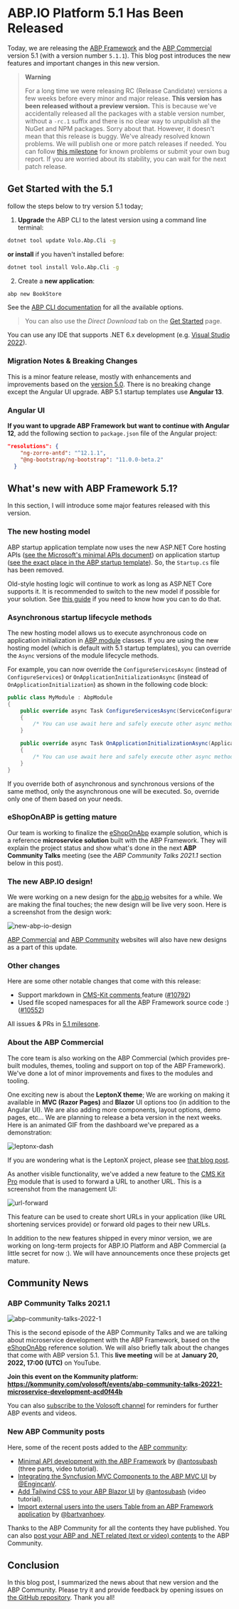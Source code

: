# ABP.IO Platform 5.1 Has Been Released

Today, we are releasing the [ABP Framework](https://abp.io/) and the [ABP Commercial](https://commercial.abp.io/) version 5.1 (with a version number `5.1.1`). This blog post introduces the new features and important changes in this new version.

> **Warning**
>
> For a long time we were releasing RC (Release Candidate) versions a few weeks before every minor and major release. **This version has been released without a preview version.** This is because we've accidentally released all the packages with a stable version number, without a `-rc.1` suffix and there is no clear way to unpublish all the NuGet and NPM packages. Sorry about that. However, it doesn't mean that this release is buggy. We've already resolved known problems. We will publish one or more patch releases if needed. You can follow [this milestone](https://github.com/abpframework/abp/milestone/64?closed=1) for known problems or submit your own bug report. If you are worried about its stability, you can wait for the next patch release.

## Get Started with the 5.1

follow the steps below to try version 5.1 today;

1) **Upgrade** the ABP CLI to the latest version using a command line terminal:

````bash
dotnet tool update Volo.Abp.Cli -g
````

**or install** if you haven't installed before:

````bash
dotnet tool install Volo.Abp.Cli -g
````

2) Create a **new application**:

````bash
abp new BookStore
````

See the [ABP CLI documentation](https://docs.abp.io/en/abp/latest/CLI) for all the available options.

> You can also use the *Direct Download* tab on the [Get Started](https://abp.io/get-started) page.

You can use any IDE that supports .NET 6.x development (e.g. [Visual Studio 2022](https://visualstudio.microsoft.com/downloads/)).

### Migration Notes & Breaking Changes

This is a minor feature release, mostly with enhancements and improvements based on the [version 5.0](https://blog.abp.io/abp/ABP-IO-Platform-5-0-Final-Has-Been-Released). There is no breaking change except the Angular UI upgrade. ABP 5.1 startup templates use **Angular 13**.

### Angular UI

**If you want to upgrade ABP Framework but want to continue with Angular 12**, add the following section to `package.json` file of the Angular project:

````json
"resolutions": {
    "ng-zorro-antd": "^12.1.1",
    "@ng-bootstrap/ng-bootstrap": "11.0.0-beta.2"
  }
````

## What's new with ABP Framework 5.1?

In this section, I will introduce some major features released with this version.

### The new hosting model

ABP startup application template now uses the new ASP.NET Core hosting APIs ([see the Microsoft's minimal APIs document](https://docs.microsoft.com/en-us/aspnet/core/fundamentals/minimal-apis?view=aspnetcore-6.0)) on application startup ([see the exact place in the ABP startup template](https://github.com/abpframework/abp/blob/46cdfbe7b06c93690181633be4e96bf62e7f34e2/templates/app/aspnet-core/src/MyCompanyName.MyProjectName.Web/Program.cs#L33-L40)). So, the `Startup.cs` file has been removed.

Old-style hosting logic will continue to work as long as ASP.NET Core supports it. It is recommended to switch to the new model if possible for your solution. See [this guide](https://docs.abp.io/en/abp/latest/Migration-Guides/Upgrading-Startup-Template) if you need to know how you can to do that.

### Asynchronous startup lifecycle methods

The new hosting model allows us to execute asynchronous code on application initialization in [ABP module](https://docs.abp.io/en/abp/latest/Module-Development-Basics) classes. If you are using the new hosting model (which is default with 5.1 startup templates), you can override the `Async` versions of the module lifecycle methods.

For example, you can now override the `ConfigureServicesAsync` (instead of `ConfigureServices`) or `OnApplicationInitializationAsync` (instead of `OnApplicationInitialization`) as shown in the following code block:

````csharp
public class MyModule : AbpModule
{
    public override async Task ConfigureServicesAsync(ServiceConfigurationContext context)
    {
        /* You can use await here and safely execute other async methods */
    }

    public override async Task OnApplicationInitializationAsync(ApplicationInitializationContext context)
    {
        /* You can use await here and safely execute other async methods */
    }
}
````

If you override both of asynchronous and synchronous versions of the same method, only the asynchronous one will be executed. So, override only one of them based on your needs.

### eShopOnABP is getting mature

Our team is working to finalize the [eShopOnAbp](https://github.com/abpframework/eShopOnAbp) example solution, which is a reference **microservice solution** built with the ABP Framework. They will explain the project status and show what's done in the next **ABP Community Talks** meeting (see the *ABP Community Talks 2021.1* section below in this post).

### The new ABP.IO design!

We were working on a new design for the [abp.io](https://abp.io/) websites for a while. We are making the final touches; the new design will be live very soon. Here is a screenshot from the design work:

![new-abp-io-design](new-abp-io-design.png)

[ABP Commercial](https://commercial.abp.io/) and [ABP Community](https://community.abp.io/) websites will also have new designs as a part of this update.

### Other changes

Here are some other notable changes that come with this release:

* Support markdown in [CMS-Kit comments ](https://docs.abp.io/en/abp/latest/Modules/Cms-Kit/Comments)feature ([#10792](https://github.com/abpframework/abp/pull/10792))
* Used file scoped namespaces for all the ABP Framework source code :) ([#10552](https://github.com/abpframework/abp/pull/10696))

All issues & PRs in [5.1 milesone](https://github.com/abpframework/abp/milestone/60?closed=1).

### About the ABP Commercial

The core team is also working on the ABP Commercial (which provides pre-built modules, themes, tooling and support on top of the ABP Framework). We've done a lot of minor improvements and fixes to the modules and tooling.

One exciting new is about the **LeptonX theme**; We are working on making it available in **MVC (Razor Pages)** and **Blazor** UI options too (in addition to the Angular UI). We are also adding more components, layout options, demo pages, etc... We are planning to release a beta version in the next weeks. Here is an animated GIF from the dashboard we've prepared as a demonstration:

![leptonx-dash](leptonx-dash.gif)

If you are wondering what is the LeptonX project, please see [that blog post](https://blog.abp.io/abp/LeptonX-Theme-for-ABP-Framework-Alpha-Release).

As another visible functionality, we've added a new feature to the [CMS Kit Pro](https://docs.abp.io/en/commercial/latest/modules/cms-kit/index) module that is used to forward a URL to another URL. This is a screenshot from the management UI:

![url-forward](url-forward.png)

This feature can be used to create short URLs in your application (like URL shortening services provide) or forward old pages to their new URLs.

In addition to the new features shipped in every minor version, we are working on long-term projects for ABP.IO Platform and ABP Commercial (a little secret for now :). We will have announcements once these projects get mature.

## Community News

### ABP Community Talks 2021.1

![abp-community-talks-2022-1](abp-community-talks-2022-1.png)

This is the second episode of the ABP Community Talks and we are talking about microservice development with the ABP Framework, based on the [eShopOnAbp](https://github.com/abpframework/eShopOnAbp) reference solution. We will also briefly talk about the changes that come with ABP version 5.1. This **live meeting** will be at **January 20, 2022, 17:00 (UTC)** on YouTube.

**Join this event on the Kommunity platform: https://kommunity.com/volosoft/events/abp-community-talks-20221-microservice-development-acd0f44b**

You can also [subscribe to the Volosoft channel](https://www.youtube.com/channel/UCO3XKlpvq8CA5MQNVS6b3dQ) for reminders for further ABP events and videos.

### New ABP Community posts

Here, some of the recent posts added to the [ABP community](https://community.abp.io/):

* [Minimal API development with the ABP Framework](https://community.abp.io/articles/minimal-api-with-abp-hello-world-part-1-sg5i44p8) by [@antosubash](https://github.com/antosubash) (three parts, video tutorial).
* [Integrating the Syncfusion MVC Components to the ABP MVC UI](https://community.abp.io/articles/integrating-the-syncfusion-mvc-components-to-the-abp-mvc-ui-0gpkr1if) by [@EngincanV](https://github.com/EngincanV).
* [Add Tailwind CSS to your ABP Blazor UI](https://community.abp.io/articles/add-tailwindcss-to-your-abp-blazor-ui-vidiwzcy) by [@antosubash](https://github.com/antosubash) (video tutorial).
* [Import external users into the users Table from an ABP Framework application](https://community.abp.io/articles/import-external-users-into-the-users-table-from-an-abp-framework-application-7lnyw415) by [@bartvanhoey](https://github.com/bartvanhoey).

Thanks to the ABP Community for all the contents they have published. You can also [post your ABP and .NET related (text or video) contents](https://community.abp.io/articles/submit) to the ABP Community.

## Conclusion

In this blog post, I summarized the news about that new version and the ABP Community. Please try it and provide feedback by opening issues on [the GitHub repository](https://github.com/abpframework/abp). Thank you all!
